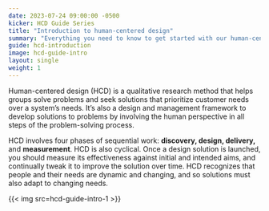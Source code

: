 ```yaml
---
date: 2023-07-24 09:00:00 -0500
kicker: HCD Guide Series
title: "Introduction to human-centered design"
summary: "Everything you need to know to get started with our human-centered design series"
guide: hcd-introduction
image: hcd-guide-intro
layout: single
weight: 1
---
```


Human-centered design (HCD) is a qualitative research method that helps groups solve problems and seek solutions that prioritize customer needs over a system’s needs. It’s also a design and management framework to develop solutions to problems by involving the human perspective in all steps of the problem-solving process.

HCD involves four phases of sequential work: **discovery, design, delivery,** and **measurement**. HCD is also cyclical. Once a design solution is launched, you should measure its effectiveness against initial and intended aims, and continually tweak it to improve the solution over time. HCD recognizes that people and their needs are dynamic and changing, and so solutions must also adapt to changing needs.

{{< img src=hcd-guide-intro-1 >}}